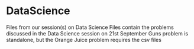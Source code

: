 # DataScience
Files from our session(s) on Data Science
Files contain the problems discussed in the Data Science session on 21st September
Guns problem is standalone, but the Orange Juice problem requires the csv files
